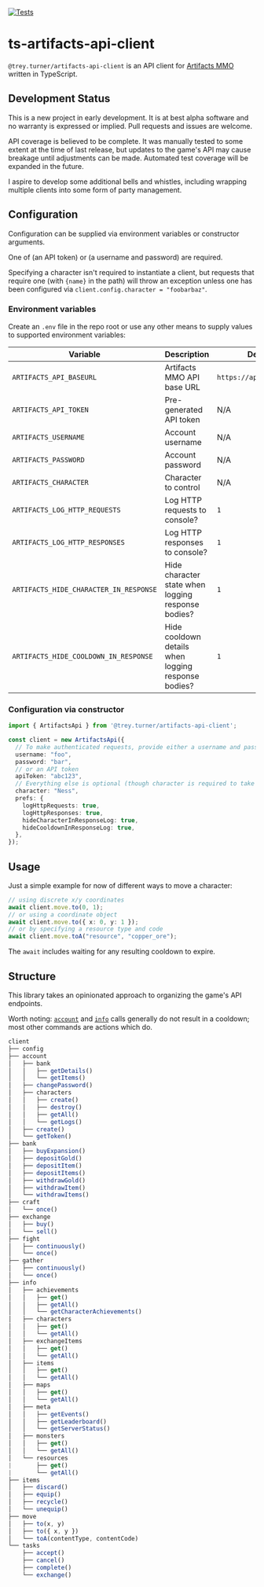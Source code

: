 [![Tests](https://github.com/treyturner/ts-artifacts-api-client/actions/workflows/test.yaml/badge.svg)](https://github.com/treyturner/ts-artifacts-api-client/actions/workflows/test.yaml)

# ts-artifacts-api-client

`@trey.turner/artifacts-api-client` is an API client for [Artifacts MMO](https://artifactsmmo.com) written in TypeScript.

## Development Status

This is a new project in early development. It is at best alpha software and no warranty is expressed or implied. Pull requests and issues are welcome.

API coverage is believed to be complete. It was manually tested to some extent at the time of last release, but updates to the game's API may cause breakage until adjustments can be made. Automated test coverage will be expanded in the future.

I aspire to develop some additional bells and whistles, including wrapping multiple clients into some form of party management.

## Configuration

Configuration can be supplied via environment variables or constructor arguments.

One of (an API token) or (a username and password) are required.

Specifying a character isn't required to instantiate a client, but requests that require one (with `{name}` in the path) will throw an exception unless one has been configured via `client.config.character = "foobarbaz"`.

### Environment variables

Create an `.env` file in the repo root or use any other means to supply values to supported environment variables:

| Variable                               | Description                                         | Default Value                  |
|----------------------------------------|-----------------------------------------------------|--------------------------------|
| `ARTIFACTS_API_BASEURL`                | Artifacts MMO API base URL                          | `https://api.artifactsmmo.com` |
| `ARTIFACTS_API_TOKEN`                  | Pre-generated API token                             | N/A                            |
| `ARTIFACTS_USERNAME`                   | Account username                                    | N/A                            |
| `ARTIFACTS_PASSWORD`                   | Account password                                    | N/A                            |
| `ARTIFACTS_CHARACTER`                  | Character to control                                | N/A                            |
| `ARTIFACTS_LOG_HTTP_REQUESTS`          | Log HTTP requests to console?                       | `1`                            |
| `ARTIFACTS_LOG_HTTP_RESPONSES`         | Log HTTP responses to console?                      | `1`                            |
| `ARTIFACTS_HIDE_CHARACTER_IN_RESPONSE` | Hide character state when logging response bodies?  | `1`                            |
| `ARTIFACTS_HIDE_COOLDOWN_IN_RESPONSE`  | Hide cooldown details when logging response bodies? | `1`                            |

### Configuration via constructor

```ts
import { ArtifactsApi } from '@trey.turner/artifacts-api-client';

const client = new ArtifactsApi({
  // To make authenticated requests, provide either a username and password
  username: "foo",
  password: "bar",
  // or an API token
  apiToken: "abc123",
  // Everything else is optional (though character is required to take any action)
  character: "Ness",      
  prefs: {
    logHttpRequests: true,
    logHttpResponses: true,
    hideCharacterInResponseLog: true,
    hideCooldownInResponseLog: true,
  },
});    
```

## Usage

Just a simple example for now of different ways to move a character:

```ts
// using discrete x/y coordinates
await client.move.to(0, 1);
// or using a coordinate object
await client.move.to({ x: 0, y: 1 });
// or by specifying a resource type and code
await client.move.toA("resource", "copper_ore");
```

The `await` includes waiting for any resulting cooldown to expire.

## Structure

This library takes an opinionated approach to organizing the game's API endpoints.

Worth noting: [`account`](src/account) and [`info`](src/info) calls generally do not result in a cooldown; most other commands are actions which do.

```js
client
├── config
├── account
│   ├── bank
│   │   ├── getDetails()
│   │   └── getItems()
│   ├── changePassword()
│   ├── characters
│   │   ├── create()
│   │   ├── destroy()
│   │   ├── getAll()
│   │   └── getLogs()
│   ├── create()
│   └── getToken()
├── bank
│   ├── buyExpansion()
│   ├── depositGold()
│   ├── depositItem()
│   ├── depositItems()
│   ├── withdrawGold()
│   ├── withdrawItem()
│   └── withdrawItems()
├── craft
│   └── once()
├── exchange
│   ├── buy()
│   └── sell()
├── fight
│   ├── continuously()
│   └── once()
├── gather
│   ├── continuously()
│   └── once()
├── info
│   ├── achievements
│   │   ├── get()
│   │   ├── getAll()
│   │   └── getCharacterAchievements()
│   ├── characters
│   │   ├── get()
│   │   └── getAll()
│   ├── exchangeItems
│   │   ├── get()
│   │   └── getAll()
│   ├── items
│   │   ├── get()
│   │   └── getAll()
│   ├── maps
│   │   ├── get()
│   │   └── getAll()
│   ├── meta
│   │   ├── getEvents()
│   │   ├── getLeaderboard()
│   │   └── getServerStatus()
│   ├── monsters
│   │   ├── get()
│   │   └── getAll()
│   └── resources
|       ├── get()
|       └── getAll()
├── items
│   ├── discard()
│   ├── equip()
│   ├── recycle()
│   └── unequip()
├── move
│   ├── to(x, y)
│   ├── to({ x, y })
│   └── toA(contentType, contentCode)
└── tasks
    ├── accept()
    ├── cancel()
    ├── complete()
    └── exchange()
```
